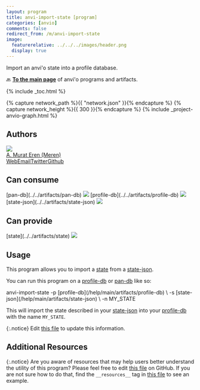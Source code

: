 ```yaml
---
layout: program
title: anvi-import-state [program]
categories: [anvio]
comments: false
redirect_from: /m/anvi-import-state
image:
  featurerelative: ../../../images/header.png
  display: true
---
```


Import an anvi&#x27;o state into a profile database.

🔙 **[To the main page](../../)** of anvi'o programs and artifacts.


{% include _toc.html %}
<div id="svg" class="subnetwork"></div>
{% capture network_path %}{{ "network.json" }}{% endcapture %}
{% capture network_height %}{{ 300 }}{% endcapture %}
{% include _project-anvio-graph.html %}


## Authors

<div class="anvio-person"><div class="anvio-person-info"><div class="anvio-person-photo"><img class="anvio-person-photo-img" src="../../images/authors/meren.jpg" /></div><div class="anvio-person-info-box"><a href="/people/meren" target="_blank"><span class="anvio-person-name">A. Murat Eren (Meren)</span></a><div class="anvio-person-social-box"><a href="http://meren.org" class="person-social" target="_blank"><i class="fa fa-fw fa-home"></i>Web</a><a href="mailto:a.murat.eren@gmail.com" class="person-social" target="_blank"><i class="fa fa-fw fa-envelope-square"></i>Email</a><a href="http://twitter.com/merenbey" class="person-social" target="_blank"><i class="fa fa-fw fa-twitter-square"></i>Twitter</a><a href="http://github.com/meren" class="person-social" target="_blank"><i class="fa fa-fw fa-github"></i>Github</a></div></div></div></div>



## Can consume


<p style="text-align: left" markdown="1"><span class="artifact-r">[pan-db](../../artifacts/pan-db) <img src="../../images/icons/DB.png" class="artifact-icon-mini" /></span> <span class="artifact-r">[profile-db](../../artifacts/profile-db) <img src="../../images/icons/DB.png" class="artifact-icon-mini" /></span> <span class="artifact-r">[state-json](../../artifacts/state-json) <img src="../../images/icons/JSON.png" class="artifact-icon-mini" /></span></p>


## Can provide


<p style="text-align: left" markdown="1"><span class="artifact-p">[state](../../artifacts/state) <img src="../../images/icons/CONCEPT.png" class="artifact-icon-mini" /></span></p>


## Usage


This program allows you to import a <span class="artifact-n">[state](/help/main/artifacts/state)</span> from a <span class="artifact-n">[state-json](/help/main/artifacts/state-json)</span>.

You can run this program on a <span class="artifact-n">[profile-db](/help/main/artifacts/profile-db)</span> or <span class="artifact-n">[pan-db](/help/main/artifacts/pan-db)</span> like so: 

<div class="codeblock" markdown="1">
anvi&#45;import&#45;state &#45;p <span class="artifact&#45;n">[profile&#45;db](/help/main/artifacts/profile&#45;db)</span> \
                  &#45;s <span class="artifact&#45;n">[state&#45;json](/help/main/artifacts/state&#45;json)</span> \
                  &#45;n MY_STATE
</div>

This will import the state described in your <span class="artifact-n">[state-json](/help/main/artifacts/state-json)</span> into your <span class="artifact-n">[profile-db](/help/main/artifacts/profile-db)</span> with the name `MY_STATE`. 


{:.notice}
Edit [this file](https://github.com/merenlab/anvio/tree/master/anvio/docs/programs/anvi-import-state.md) to update this information.


## Additional Resources



{:.notice}
Are you aware of resources that may help users better understand the utility of this program? Please feel free to edit [this file](https://github.com/merenlab/anvio/tree/master/bin/anvi-import-state) on GitHub. If you are not sure how to do that, find the `__resources__` tag in [this file](https://github.com/merenlab/anvio/blob/master/bin/anvi-interactive) to see an example.
